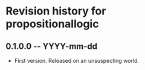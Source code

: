 # Revision history for propositionallogic

## 0.1.0.0 -- YYYY-mm-dd

* First version. Released on an unsuspecting world.

